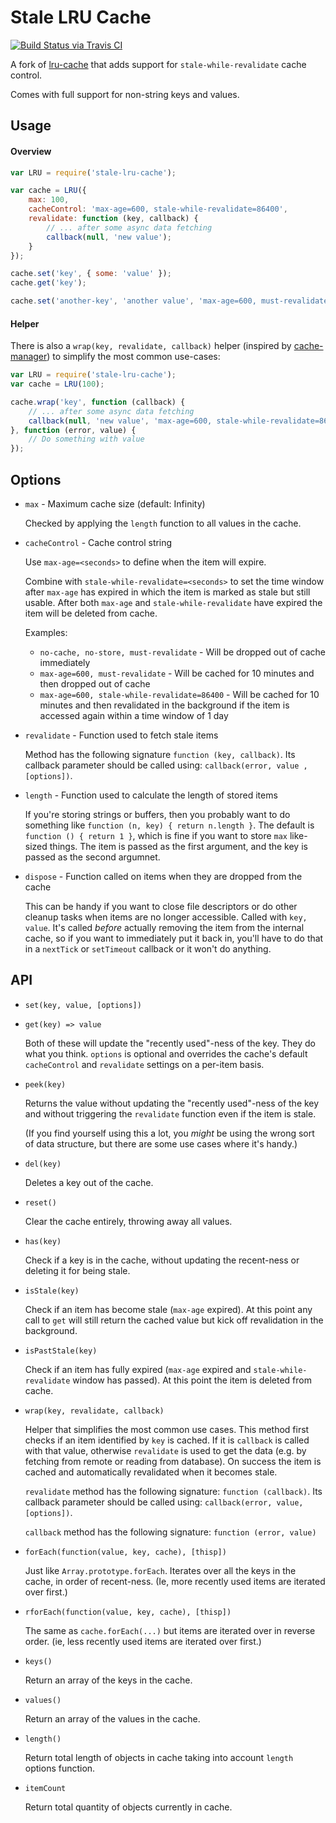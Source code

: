 # Stale LRU Cache

[![Build Status via Travis CI](https://travis-ci.org/cyberthom/stale-lru-cache.svg?branch=master)](https://travis-ci.org/cyberthom/stale-lru-cache)

A fork of [lru-cache](https://www.npmjs.com/package/lru-cache) that adds support for `stale-while-revalidate` cache control.

Comes with full support for non-string keys and values.


## Usage

#### Overview

```javascript
var LRU = require('stale-lru-cache');

var cache = LRU({
    max: 100,
    cacheControl: 'max-age=600, stale-while-revalidate=86400',
    revalidate: function (key, callback) {
        // ... after some async data fetching
        callback(null, 'new value');
    }
});

cache.set('key', { some: 'value' });
cache.get('key');

cache.set('another-key', 'another value', 'max-age=600, must-revalidate');
```

#### Helper

There is also a `wrap(key, revalidate, callback)` helper (inspired by [cache-manager](https://www.npmjs.com/package/cache-manager)) to simplify the most common use-cases:

```javascript
var LRU = require('stale-lru-cache');
var cache = LRU(100);

cache.wrap('key', function (callback) {
    // ... after some async data fetching
    callback(null, 'new value', 'max-age=600, stale-while-revalidate=86400');
}, function (error, value) {
    // Do something with value
});
```


## Options

* `max` - Maximum cache size (default: Infinity)

  Checked by applying the `length` function to all values in the cache. 

* `cacheControl` - Cache control string

  Use `max-age=<seconds>` to define when the item will expire.

  Combine with `stale-while-revalidate=<seconds>` to set the time window after `max-age` has expired in which the item is
  marked as stale but still usable. After both `max-age` and `stale-while-revalidate` have expired the item will be
  deleted from cache.

  Examples:

  * `no-cache, no-store, must-revalidate` - Will be dropped out of cache immediately
  * `max-age=600, must-revalidate` - Will be cached for 10 minutes and then dropped out of cache
  * `max-age=600, stale-while-revalidate=86400` - Will be cached for 10 minutes and then revalidated in the background if
    the item is accessed again within a time window of 1 day

* `revalidate` - Function used to fetch stale items

  Method has the following signature `function (key, callback)`. Its callback parameter should be called using: 
  `callback(error, value
  , [options])`.

* `length` - Function used to calculate the length of stored items

  If you're storing strings or buffers, then you probably want to do something like `function (n, key) { return n.length }`.
  The default is `function () { return 1 }`, which is fine if you want to store `max` like-sized things. The item is passed
  as the first argument, and the key is passed as the second argumnet.

* `dispose` - Function called on items when they are dropped from the cache

  This can be handy if you want to close file descriptors or do other cleanup tasks when items are no longer accessible.
  Called with `key, value`. It's called *before* actually removing the item from the internal cache, so if you want to
  immediately put it back in, you'll have to do that in a `nextTick` or `setTimeout` callback or it won't do anything.


## API

* `set(key, value, [options])`
* `get(key) => value`

  Both of these will update the "recently used"-ness of the key. They do what you think. `options` is optional and
  overrides the cache's default `cacheControl` and `revalidate` settings on a per-item basis. 

* `peek(key)`

  Returns the value without updating the "recently used"-ness of the key and without triggering the `revalidate` 
  function even if the item is stale.

  (If you find yourself using this a lot, you *might* be using the wrong sort of data structure, but there are some use
  cases where it's handy.)

* `del(key)`

  Deletes a key out of the cache.

* `reset()`

  Clear the cache entirely, throwing away all values.

* `has(key)`

  Check if a key is in the cache, without updating the recent-ness or deleting it for being stale.

* `isStale(key)`

  Check if an item has become stale (`max-age` expired). At this point any call to `get` will still return the cached value
  but kick off revalidation in the background.

* `isPastStale(key)`

  Check if an item has fully expired (`max-age` expired and `stale-while-revalidate` window has passed). At this point the item
  is deleted from cache.

* `wrap(key, revalidate, callback)`

  Helper that simplifies the most common use cases. This method first checks if an item identified by `key` is cached. If
  it is `callback` is called with that value, otherwise `revalidate` is used to get the data (e.g. by fetching from
  remote or reading from database). On success the item is cached and automatically revalidated when it becomes stale.

  `revalidate` method has the following signature: `function (callback)`. Its callback parameter should be called using: 
  `callback(error, value, [options])`.

  `callback` method has the following signature: `function (error, value)`

* `forEach(function(value, key, cache), [thisp])`

  Just like `Array.prototype.forEach`. Iterates over all the keys in the cache, in order of recent-ness. (Ie, more
  recently used items are iterated over first.)

* `rforEach(function(value, key, cache), [thisp])`

  The same as `cache.forEach(...)` but items are iterated over in reverse order. (ie, less recently used items are
  iterated over first.)

* `keys()`

  Return an array of the keys in the cache.

* `values()`

  Return an array of the values in the cache.

* `length()`

  Return total length of objects in cache taking into account `length` options function.

* `itemCount`

  Return total quantity of objects currently in cache. 
